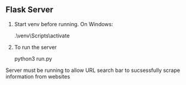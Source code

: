 ## Flask Server

1. Start venv before running.
On Windows:

    .\venv\Scripts\activate

2. To run the server

    python3 run.py

Server must be running to allow URL search bar to sucsessfully scrape information from websites
